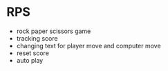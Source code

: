 # RPS
* rock paper scissors game
* tracking score
* changing text for player move and computer move
* reset score
* auto play


